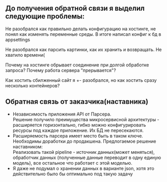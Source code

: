 До получения обратной связи я выделил следующие проблемы:  
---
Не разобрался как правильно делать конфигурацию на хостинге, не понял как изменять переменные среды. В итоге написал конфиг к бд в appsettings  
  
Не разобрался как парсить картинки, как их хранить и возвращать. Не хватило времени( 
  
Почему на хостинге обрывает соединение при долгой обработке запроса? Почему работа сервера "прерывается"?

Как хостить сбилженный сайт я +- разобрался, но как хостить сразу несколько контейнеров?

Обратная связь от заказчика(наставника)  
---
  
  * Независимость приложения API от Парсера.  
  Решение получило преимущества микросервисной архитектуры - расширяется горизонтально, гибко можно конфигурировать ресурсы под каждое приложение. Их БД не пересекаются.  
  * Расширяемость парсера имеет место быть в таком ключе. Необходимы доработки до продакшена.
  Предлогаемое решение наставником:  
  Реализовать такой pipeline - источник данных(может меняться), обработчик данных (полученные данные переводит в одну единую модель), все остальное что работает с этой моделью.   
  * Я даже не подумал о хранении данных в варианте json, хотя это действительно было бы оптимально под такую задачу
  
  
